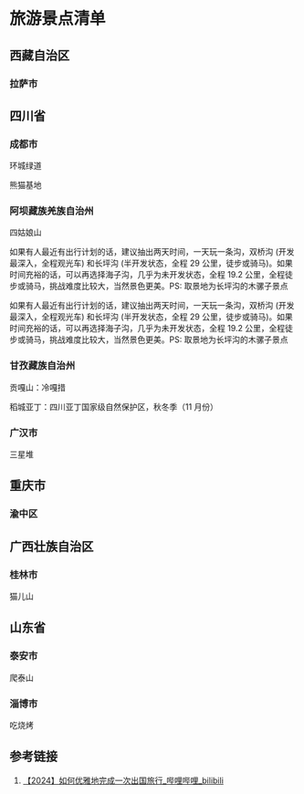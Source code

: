 # 旅游景点清单


## 西藏自治区


### 拉萨市


## 四川省


### 成都市

环城绿道

熊猫基地


### 阿坝藏族羌族自治州

四姑娘山

如果有人最近有出行计划的话，建议抽出两天时间，一天玩一条沟，双桥沟 (开发最深入，全程观光车) 和长坪沟 (半开发状态，全程 29 公里，徒步或骑马)。如果时间充裕的话，可以再选择海子沟，几乎为未开发状态，全程 19.2 公里，全程徒步或骑马，挑战难度比较大，当然景色更美。PS: 取景地为长坪沟的木骡子景点

如果有人最近有出行计划的话，建议抽出两天时间，一天玩一条沟，双桥沟 (开发最深入，全程观光车) 和长坪沟 (半开发状态，全程 29 公里，徒步或骑马)。如果时间充裕的话，可以再选择海子沟，几乎为未开发状态，全程 19.2 公里，全程徒步或骑马，挑战难度比较大，当然景色更美。PS: 取景地为长坪沟的木骡子景点


### 甘孜藏族自治州

贡嘎山：冷嘎措

稻城亚丁：四川亚丁国家级自然保护区，秋冬季（11 月份）

### 广汉市

三星堆


## 重庆市

### 渝中区


## 广西壮族自治区

### 桂林市

猫儿山


## 山东省

### 泰安市

爬泰山

### 淄博市

吃烧烤


## 参考链接
1. [【2024】如何优雅地完成一次出国旅行\_哔哩哔哩\_bilibili](https://www.bilibili.com/video/BV1AH4y1v7P6)